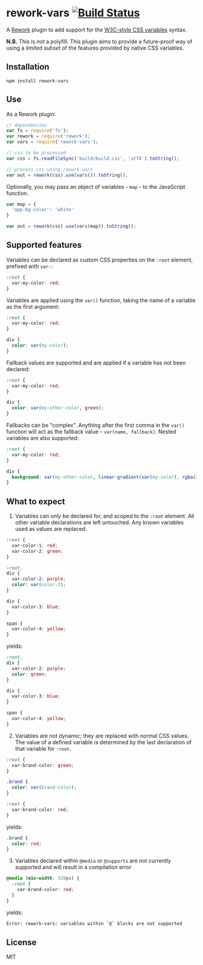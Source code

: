 # rework-vars [![Build Status](https://travis-ci.org/visionmedia/rework-vars.png)](https://travis-ci.org/visionmedia/rework-vars)

A [Rework](https://github.com/visionmedia/rework) plugin to add support for the
[W3C-style CSS variables](http://www.w3.org/TR/css-variables/) syntax.

**N.B.** This is _not_ a polyfill. This plugin aims to provide a future-proof
way of using a _limited subset_ of the features provided by native CSS variables.

## Installation

```
npm install rework-vars
```

## Use

As a Rework plugin:

```js
// dependencies
var fs = require('fs');
var rework = require('rework');
var vars = require('rework-vars');

// css to be processed
var css = fs.readFileSync('build/build.css', 'utf8').toString();

// process css using rework-vars
var out = rework(css).use(vars()).toString();
```

Optionally, you may pass an object of variables - `map` - to the JavaScript
function.

```js
var map = {
  'app-bg-color': 'white'
}

var out = rework(css).use(vars(map)).toString();
```

## Supported features

Variables can be declared as custom CSS properties on the `:root` element,
prefixed with `var-`:

```css
:root {
  var-my-color: red;
}
```

Variables are applied using the `var()` function, taking the name of a variable
as the first argument:

```css
:root {
  var-my-color: red;
}

div {
  color: var(my-color);
}
```

Fallback values are supported and are applied if a variable has not been
declared:

```css
:root {
  var-my-color: red;
}

div {
  color: var(my-other-color, green);
}
```

Fallbacks can be "complex". Anything after the first comma in the `var()`
function will act as the fallback value – `var(name, fallback)`. Nested
variables are also supported:

```css
:root {
  var-my-color: red;
}

div {
  background: var(my-other-color, linear-gradient(var(my-color), rgba(255,0,0,0.5)));
}
```

## What to expect

1. Variables can _only_ be declared for, and scoped to the `:root` element. All
   other variable declarations are left untouched. Any known variables used as
   values are replaced.

```css
:root {
  var-color-1: red;
  var-color-2: green;
}

:root,
div {
  var-color-2: purple;
  color: var(color-2);
}

div {
  var-color-3: blue;
}

span {
  var-color-4: yellow;
}
```

yields:

```css
:root,
div {
  var-color-2: purple;
  color: green;
}

div {
  var-color-3: blue;
}

span {
  var-color-4: yellow;
}
```

2. Variables are not dynamic; they are replaced with normal CSS values. The
   value of a defined variable is determined by the last declaration of that
   variable for `:root`.

```css
:root {
  var-brand-color: green;
}

.brand {
  color: var(brand-color);
}

:root {
  var-brand-color: red;
}
```

yields:

```css
.brand {
  color: red;
}
```

3. Variables declared within `@media` or `@supports` are not currently
   supported and will result in a compilation error

```css
@media (min-width: 320px) {
  :root {
    var-brand-color: red;
  }
}
```

yields:

```bash
Error: rework-vars: variables within `@` blocks are not supported
```

## License

MIT
